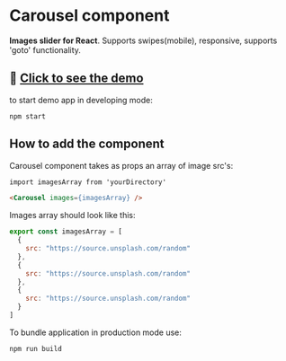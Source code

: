 # Carousel component

**Images slider for React**. Supports swipes(mobile), responsive, supports 'goto' functionality.

## 🎠 [Click to see the demo](https://jemil-c-137.github.io/carousel/)


to start demo app in developing mode:
```
npm start
```


## How to add the component
Carousel component takes as props an array of image src's:
```html
import imagesArray from 'yourDirectory'

<Carousel images={imagesArray} />
``` 

Images array should look like this: 
```js
export const imagesArray = [
  {
    src: "https://source.unsplash.com/random"
  },
  {
    src: "https://source.unsplash.com/random"
  },
  {
    src: "https://source.unsplash.com/random"
  }
]
```

To bundle application in production mode use:
```
npm run build

```
